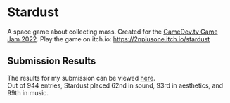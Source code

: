 # Stardust
A space game about collecting mass. Created for the [GameDev.tv Game Jam 2022](https://itch.io/jam/gamedevtv-jam-2022).
Play the game on itch.io: https://2nplusone.itch.io/stardust

## Submission Results
The results for my submission can be viewed [here](https://itch.io/jam/gamedevtv-jam-2022/rate/1553285). <br>
Out of 944 entries, Stardust placed 62nd in sound, 93rd in aesthetics, and 99th in music.
